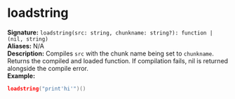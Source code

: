 # loadstring
**Signature:** `loadstring(src: string, chunkname: string?): function | (nil, string)` <br>
**Aliases:** N/A <br>
**Description:** Compiles `src` with the chunk name being set to `chunkname`. Returns the compiled and loaded function. If compilation fails, nil is returned alongside the compile error. <br>
**Example:**
```lua
loadstring("print'hi'")()
```
